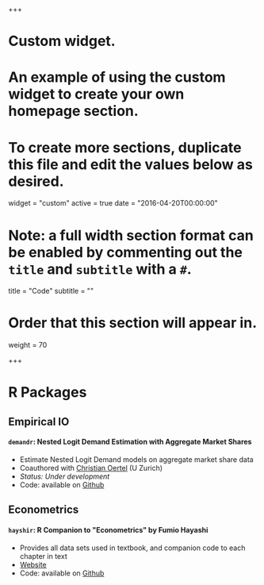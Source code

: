 +++
# Custom widget.
# An example of using the custom widget to create your own homepage section.
# To create more sections, duplicate this file and edit the values below as desired.
widget = "custom"
active = true
date = "2016-04-20T00:00:00"

# Note: a full width section format can be enabled by commenting out the `title` and `subtitle` with a `#`.
title = "Code"
subtitle = ""

# Order that this section will appear in.
weight = 70

+++
# R Packages

## Empirical IO

#### `demandr`: Nested Logit Demand Estimation with Aggregate Market Shares
* Estimate Nested Logit Demand models on aggregate market share data
* Coauthored with [Christian Oertel](http://www.econ.uzh.ch/en/people/graduatestudents/oertel.html) (U Zurich)
* *Status: Under development*
* Code: available on [Github](https://github.com/lachlandeer/demandr)

<!---
# * [Website](https://lachlandeer.github.io/demandr)
# * [CRAN](somelink) --->

<!---
#### `mergersim`: Merger Simulation for Empirical IO
--->

<!---
## Marketing

#### `dominicksr`: 
* Provides data from the Dominicks Finer Food database provided by Kilt's Center for Marketing at Chicago Booth
* [Website](https://lachlandeer.github.io/dominicksr)
* [CRAN](somelink)
* [Github](https://github.com/lachlandeer/dominicsr)
--->

## Econometrics

#### `hayshir`: R Companion to "Econometrics" by Fumio Hayashi

* Provides all data sets used in textbook, and companion code to each chapter in text
* [Website](https://lachlandeer.github.io/hayashir)
* Code: available on [Github](https://github.com/lachlandeer/hayashir)

<!---
* [CRAN](somelink)
--->